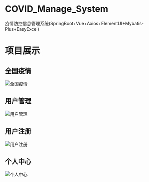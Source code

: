# COVID_Manage_System
疫情防控信息管理系统(SpringBoot+Vue+Axios+ElementUI+Mybatis-Plus+EasyExcel)
# 项目展示
## 全国疫情
![全国疫情](https://cdn.jsdelivr.net/gh/helloworldwpl/BedOfImages/images/202303182323992.png)
## 用户管理
![用户管理](https://cdn.jsdelivr.net/gh/helloworldwpl/BedOfImages/images/202303182329498.png)
## 用户注册
![用户注册](https://cdn.jsdelivr.net/gh/helloworldwpl/BedOfImages/images/202303182323088.png)
## 个人中心
![个人中心](https://cdn.jsdelivr.net/gh/helloworldwpl/BedOfImages/images/202303182328584.png)

